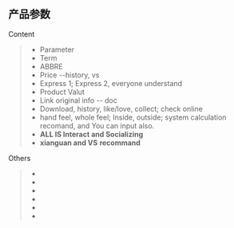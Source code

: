 
## 产品参数

Content
> * Parameter
> * Term
> * ABBRE
> * Price --history, vs
> * Express 1; Express 2, everyone understand
> * Product Valut
> * Link original info -- doc
> * Download, history, like/love, collect; check online
> * hand feel, whole feel; Inside, outside; system calculation recomand, and You can input also.
> * **ALL IS Interact and Socializing**
> * **xianguan and VS**  **recommand**

Others
> * 
> * 
> * 
> * 
> * 
> * 



